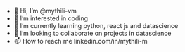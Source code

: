 - 👋 Hi, I’m @mythili-vm
- 👀 I’m interested in coding
- 🌱 I’m currently learning python, react js and datascience
- 💞️ I’m looking to collaborate on projects in datascience
- 📫 How to reach me linkedin.com/in/mythili-m
<!---
mythili-vm/mythili-vm is a ✨ special ✨ repository because its `README.md` (this file) appears on your GitHub profile.
You can click the Preview link to take a look at your changes.
--->
